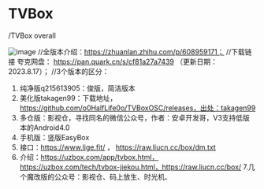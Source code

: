 # TVBox
 /TVBox  overall

![image](https://github.com/foxdaiwx/TVBox/assets/40625691/548f5688-e31b-41fc-8d5e-df038a7c1048)
//全版本介绍：https://zhuanlan.zhihu.com/p/608959171；
//下载链接 夸克网盘： https://pan.quark.cn/s/cf81a27a7439  （更新日期：2023.8.17）；
//3个版本的区分：
1. 纯净版q215613905：俊版，简洁版本 
2. 美化版takagen99：下载地址，https://github.com/o0HalfLife0o/TVBoxOSC/releases，出处：takagen99
3. 多仓版：影视仓，寻找同名的微信公众号，作者：安卓开发哥，V3支持低版本的Android4.0
4. 手机版：竖版EasyBox
5. 接口：https://www.lige.fit/ ，  https://raw.liucn.cc/box/dm.txt
6. 介绍：https://uzbox.com/app/tvbox.html， https://uzbox.com/tech/tvbox-jiekou.html，https://raw.liucn.cc/box/
7.几个魔改版的公众号：影视仓、码上放生、时光机、
